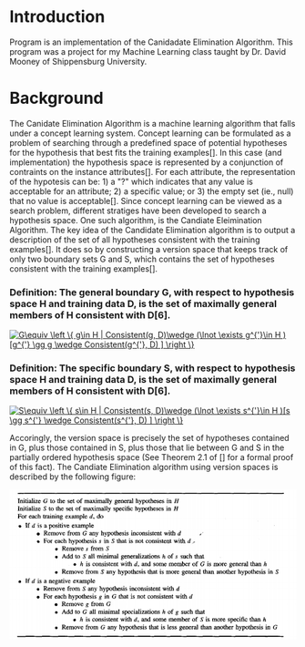 # Introduction
Program is an implementation of the Canidadate Elimination Algorithm. This program was a project for my Machine
Learning class taught by Dr. David Mooney of Shippensburg University. 

# Background
The Canidate Elimination Algorithm is a 
machine learning algorithm that falls under a concept learning system. Concept learning can be formulated as a problem
of searching through a predefined space of potential hypotheses for the hypothesis that best fits the training examples[]. 
In this case (and implementation) the hypothesis space is represented by a conjunction of contraints on the instance 
attributes[]. For each attribute, the representation of the hypotesis can be: 1) a "?" which indicates that any 
value is acceptable for an attribute; 2) a specific value; or 3) the empty set (ie., null) that no value is acceptable[].
Since concept learning can be viewed as a search problem, different stratiges have been developed to search a hypothesis space. One such algorithm, is the Candiate Eleimination Algorithm. The key idea of the Candidate Elimination algorithm is to
output a description of the set of all hypotheses consistent with the training examples[]. It does so by constructing a 
version space that keeps track of only two boundary sets G and S, which contains the set of hypotheses consistent with the training examples[].
### Definition: The general boundary G, with respect to hypothesis space H and training data D, is the set of maximally general members of H consistent with D[6]. 
<a href="https://www.codecogs.com/eqnedit.php?latex=G\equiv&space;\left&space;\{&space;g\in&space;H&space;|&space;Consistent(g,&space;D)\wedge&space;(\lnot&space;\exists&space;g^{'}\in&space;H&space;)[g^{'}&space;\gg&space;g&space;\wedge&space;Consistent(g^{'},&space;D)&space;]&space;\right&space;\}" target="_blank"><img src="https://latex.codecogs.com/gif.latex?G\equiv&space;\left&space;\{&space;g\in&space;H&space;|&space;Consistent(g,&space;D)\wedge&space;(\lnot&space;\exists&space;g^{'}\in&space;H&space;)[g^{'}&space;\gg&space;g&space;\wedge&space;Consistent(g^{'},&space;D)&space;]&space;\right&space;\}" title="G\equiv \left \{ g\in H | Consistent(g, D)\wedge (\lnot \exists g^{'}\in H )[g^{'} \gg g \wedge Consistent(g^{'}, D) ] \right \}" /></a>

### Definition: The specific boundary S, with respect to hypothesis space H and training data D, is the set of maximally general members of H consistent with D[6]. 
<a href="https://www.codecogs.com/eqnedit.php?latex=S\equiv&space;\left&space;\{&space;s\in&space;H&space;|&space;Consistent(s,&space;D)\wedge&space;(\lnot&space;\exists&space;s^{'}\in&space;H&space;)[s&space;\gg&space;s^{'}&space;\wedge&space;Consistent(s^{'},&space;D)&space;]&space;\right&space;\}" target="_blank"><img src="https://latex.codecogs.com/gif.latex?S\equiv&space;\left&space;\{&space;s\in&space;H&space;|&space;Consistent(s,&space;D)\wedge&space;(\lnot&space;\exists&space;s^{'}\in&space;H&space;)[s&space;\gg&space;s^{'}&space;\wedge&space;Consistent(s^{'},&space;D)&space;]&space;\right&space;\}" title="S\equiv \left \{ s\in H | Consistent(s, D)\wedge (\lnot \exists s^{'}\in H )[s \gg s^{'} \wedge Consistent(s^{'}, D) ] \right \}" /></a>

Accoringly, the version space is precisely the set of hypotheses contained in G, plus those contained in S, plus those that lie between G and S in the partially ordered hypothesis space (See Theorem 2.1 of [] for a formal proof of this fact).
The Candiate Elimination algorithm using version spaces is described by the following figure:

![](Screen%20Shot%202019-06-26%20at%2011.28.14%20AM.png)





